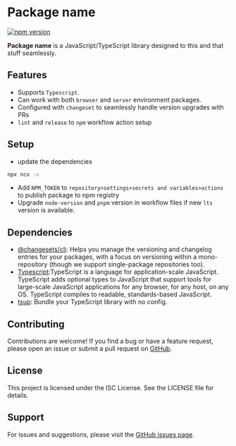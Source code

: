 # Package name

[![npm version](https://badge.fury.io/js/pdf-tables-parser.svg)](https://www.npmjs.com/package/pdf-tables-parser)

**Package name** is a JavaScript/TypeScript library designed to this and that stuff seamlessly.

## Features

- Supports `Typescript`.
- Can work with both `browser` and `server` environment packages.
- Configured with `changeset` to seamlessly handle version upgrades with PRs
- `lint` and `release` to `npm` workflow action setup

## Setup

- update the dependencies

```bash
npx ncu -u
```
- Add `NPM_TOKEN` to `repository>settings>secrets and variables>actions` to publish package to npm registry
- Upgrade `node-version` and `pnpm` version in workflow files if new `lts` version is available.





## Dependencies

- [@changesets/cli](https://www.npmjs.com/package/@changesets/cli): Helps you manage the versioning and changelog entries for your packages, with a focus on versioning within a mono-repository (though we support single-package repositories too).
- [Typescript](https://www.npmjs.com/package/typescript):TypeScript is a language for application-scale JavaScript. TypeScript adds optional types to JavaScript that support tools for large-scale JavaScript applications for any browser, for any host, on any OS. TypeScript compiles to readable, standards-based JavaScript.
- [tsup](https://www.npmjs.com/package/tsup): Bundle your TypeScript library with no config.

## Contributing

Contributions are welcome! If you find a bug or have a feature request, please open an issue or submit a pull request on [GitHub](https://github.com/kanakkholwal/pkg-template).

## License

This project is licensed under the ISC License. See the LICENSE file for details.

## Support

For issues and suggestions, please visit the [GitHub issues page](https://github.com/kanakkholwal/pkg-template/issues).
